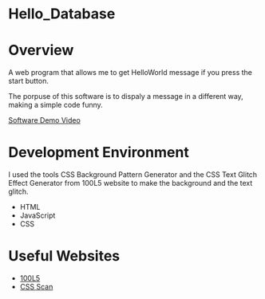# Hello_Database

# Overview

A web program that allows me to get HelloWorld message if you press the start button.

The porpuse of this software is to dispaly a message in a different way, making a simple code funny.

[Software Demo Video](https://youtu.be/3eNsVmMANOY)

# Development Environment

I used the tools CSS Background Pattern Generator and the CSS Text Glitch Effect Generator from 100L5 website to make the background and the text glitch.

- HTML
- JavaScript
- CSS

# Useful Websites

- [100L5](https://10015.io/css-tools)
- [CSS Scan](https://getcssscan.com/css-buttons-examples)
